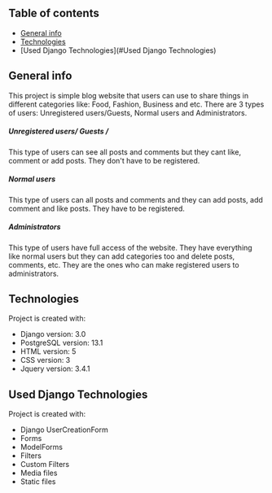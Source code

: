 ## Table of contents
* [General info](#general-info)
* [Technologies](#technologies)
* [Used Django Technologies](#Used Django Technologies)

## General info
This project is simple blog website that users can use to share things in different categories like: Food, Fashion, Business and etc.
There are 3 types of users: Unregistered users/Guests, Normal users and Administrators.

##### Unregistered users/ Guests /
This type of users can see all posts and comments but they cant like, comment or add posts.
They don't have to be registered.

##### Normal users
This type of users can all posts and comments and they can add posts, add comment and like posts.
They have to be registered.

##### Administrators
This type of users have full access of the website. They have everything like normal users but they can add categories too and delete posts, comments, etc.
They are the ones who can make registered users to administrators.

	
## Technologies
Project is created with:
* Django version: 3.0
* PostgreSQL version: 13.1
* HTML version: 5
* CSS version: 3
* Jquery version: 3.4.1



## Used Django Technologies
Project is created with:
* Django UserCreationForm
* Forms
* ModelForms
* Filters
* Custom Filters
* Media files
* Static files

